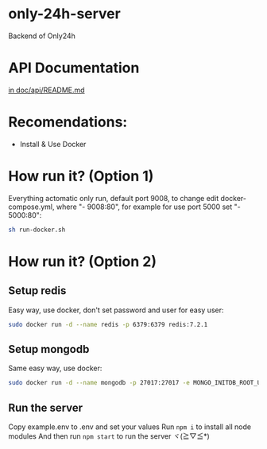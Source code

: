 # only-24h-server
Backend of Only24h

# API Documentation
[in doc/api/README.md](./doc/api/README.md)

# Recomendations:
- Install & Use Docker

# How run it? (Option 1)
Everything actomatic only run, default port 9008, to change edit docker-compose.yml, where "- 9008:80", for example for use port 5000 set "- 5000:80":
```bash
sh run-docker.sh
```
# How run it? (Option 2)
## Setup redis
Easy way, use docker, don't set password and user for easy user:
```bash
sudo docker run -d --name redis -p 6379:6379 redis:7.2.1
```
## Setup mongodb
Same easy way, use docker:
```bash
sudo docker run -d --name mongodb -p 27017:27017 -e MONGO_INITDB_ROOT_USERNAME=only24h -e MONGO_INITDB_ROOT_PASSWORD=1234567a mongo:6.0
```
## Run the server
Copy example.env to .env and set your values
Run `npm i` to install all node modules
And then run `npm start` to run the server ヾ(≧▽≦*)
